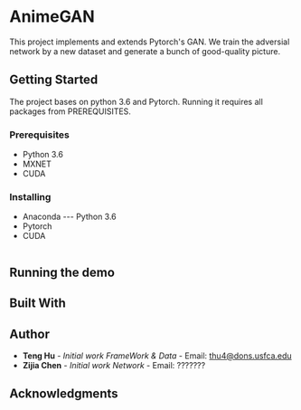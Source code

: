 # AnimeGAN
This project implements and extends Pytorch's GAN. We train the adversial network by a new dataset and generate a bunch of good-quality picture.

## Getting Started
The project bases on python 3.6 and Pytorch. Running it requires all packages from PREREQUISITES.

### Prerequisites
* Python 3.6
* MXNET
* CUDA

### Installing
* Anaconda --- Python 3.6
* Pytorch
* CUDA

```

```
## Running the demo

## Built With

## Author
* **Teng Hu** - *Initial work FrameWork & Data* - Email: thu4@dons.usfca.edu
* **Zijia Chen** - *Initial work Network* - Email: ???????

## Acknowledgments
